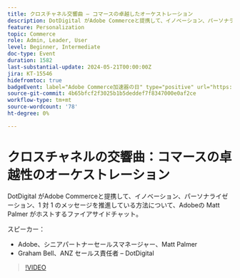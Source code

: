 ```yaml
---
title: クロスチャネル交響曲 – コマースの卓越したオーケストレーション
description: DotDigital がAdobe Commerceと提携して、イノベーション、パーソナライゼーション、1 対 1 のメッセージを推進している方法について、Adobeの Matt Palmer がホストするファイアサイドチャット。
feature: Personalization
topic: Commerce
role: Admin, Leader, User
level: Beginner, Intermediate
doc-type: Event
duration: 1582
last-substantial-update: 2024-05-21T00:00:00Z
jira: KT-15546
hidefromtoc: true
badgeEvent: label="Adobe Commerce加速器の日" type="positive" url="https://experienceleague.adobe.com/en/docs/events/apac-commerce-recordings/2024/accelerator-day/overview.html"
source-git-commit: 4b65bfcf2f3025b1b5deddef7f8347000e0af2ce
workflow-type: tm+mt
source-wordcount: '78'
ht-degree: 0%

---
```



# クロスチャネルの交響曲：コマースの卓越性のオーケストレーション

DotDigital がAdobe Commerceと提携して、イノベーション、パーソナライゼーション、1 対 1 のメッセージを推進している方法について、Adobeの Matt Palmer がホストするファイアサイドチャット。

スピーカー：

+ Adobe、シニアパートナーセールスマネージャー、Matt Palmer
+ Graham Bell、ANZ セールス責任者 – DotDigital

>[!VIDEO](https://video.tv.adobe.com/v/3429273/?learn=on)
